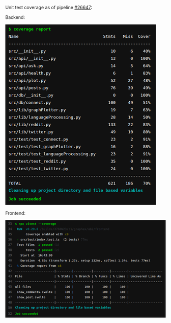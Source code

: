 Unit test coverage as of pipeline [#26647](https://gitlab.socs.uoguelph.ca/3760W23/t1/graphex/ubi/-/pipelines/26647):

Backend:

![Screenshot_from_2023-04-11_12-52-43](uploads/adedaa0cae2f353d5734e8e5b648ccd7/Screenshot_from_2023-04-11_12-52-43.png)

Frontend:

![Screenshot_from_2023-04-11_12-53-01](uploads/c77f664dbff3081b43a6ee2c2cb192f9/Screenshot_from_2023-04-11_12-53-01.png)